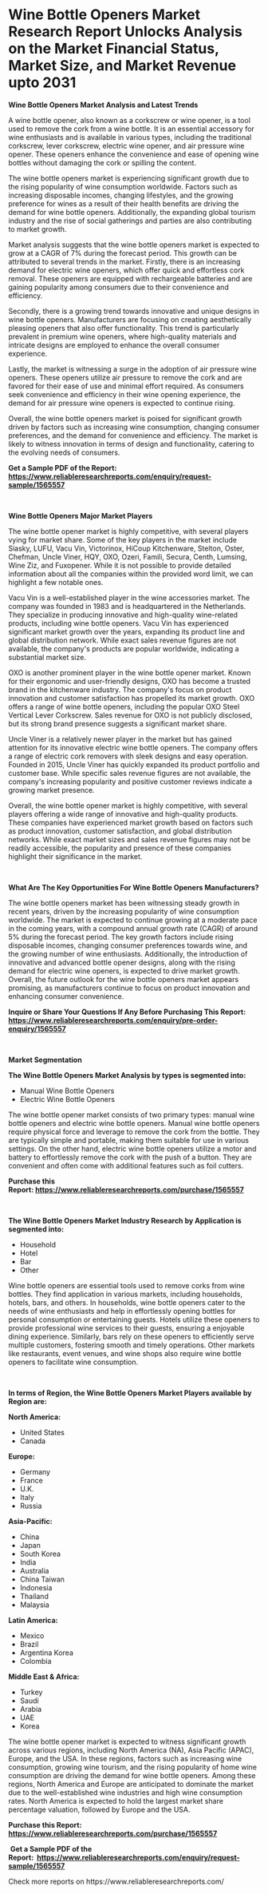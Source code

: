 <p><h1>Wine Bottle Openers Market Research Report Unlocks Analysis on the Market Financial Status, Market Size, and Market Revenue upto 2031</h1></p><p><strong>Wine Bottle Openers Market Analysis and Latest Trends</strong></p>
<p><p>A wine bottle opener, also known as a corkscrew or wine opener, is a tool used to remove the cork from a wine bottle. It is an essential accessory for wine enthusiasts and is available in various types, including the traditional corkscrew, lever corkscrew, electric wine opener, and air pressure wine opener. These openers enhance the convenience and ease of opening wine bottles without damaging the cork or spilling the content.</p><p>The wine bottle openers market is experiencing significant growth due to the rising popularity of wine consumption worldwide. Factors such as increasing disposable incomes, changing lifestyles, and the growing preference for wines as a result of their health benefits are driving the demand for wine bottle openers. Additionally, the expanding global tourism industry and the rise of social gatherings and parties are also contributing to market growth.</p><p>Market analysis suggests that the wine bottle openers market is expected to grow at a CAGR of 7% during the forecast period. This growth can be attributed to several trends in the market. Firstly, there is an increasing demand for electric wine openers, which offer quick and effortless cork removal. These openers are equipped with rechargeable batteries and are gaining popularity among consumers due to their convenience and efficiency.</p><p>Secondly, there is a growing trend towards innovative and unique designs in wine bottle openers. Manufacturers are focusing on creating aesthetically pleasing openers that also offer functionality. This trend is particularly prevalent in premium wine openers, where high-quality materials and intricate designs are employed to enhance the overall consumer experience.</p><p>Lastly, the market is witnessing a surge in the adoption of air pressure wine openers. These openers utilize air pressure to remove the cork and are favored for their ease of use and minimal effort required. As consumers seek convenience and efficiency in their wine opening experience, the demand for air pressure wine openers is expected to continue rising.</p><p>Overall, the wine bottle openers market is poised for significant growth driven by factors such as increasing wine consumption, changing consumer preferences, and the demand for convenience and efficiency. The market is likely to witness innovation in terms of design and functionality, catering to the evolving needs of consumers.</p></p>
<p><strong>Get a Sample PDF of the Report:&nbsp; <a href="https://www.reliableresearchreports.com/enquiry/request-sample/1565557">https://www.reliableresearchreports.com/enquiry/request-sample/1565557</a></strong></p>
<p>&nbsp;</p>
<p><strong>Wine Bottle Openers Major Market Players</strong></p>
<p><p>The wine bottle opener market is highly competitive, with several players vying for market share. Some of the key players in the market include Siasky, LUFU, Vacu Vin, Victorinox, HiCoup Kitchenware, Stelton, Oster, Chefman, Uncle Viner, HQY, OXO, Ozeri, Famili, Secura, Centh, Lumsing, Wine Ziz, and Fuxopener. While it is not possible to provide detailed information about all the companies within the provided word limit, we can highlight a few notable ones.</p><p>Vacu Vin is a well-established player in the wine accessories market. The company was founded in 1983 and is headquartered in the Netherlands. They specialize in producing innovative and high-quality wine-related products, including wine bottle openers. Vacu Vin has experienced significant market growth over the years, expanding its product line and global distribution network. While exact sales revenue figures are not available, the company's products are popular worldwide, indicating a substantial market size.</p><p>OXO is another prominent player in the wine bottle opener market. Known for their ergonomic and user-friendly designs, OXO has become a trusted brand in the kitchenware industry. The company's focus on product innovation and customer satisfaction has propelled its market growth. OXO offers a range of wine bottle openers, including the popular OXO Steel Vertical Lever Corkscrew. Sales revenue for OXO is not publicly disclosed, but its strong brand presence suggests a significant market share.</p><p>Uncle Viner is a relatively newer player in the market but has gained attention for its innovative electric wine bottle openers. The company offers a range of electric cork removers with sleek designs and easy operation. Founded in 2015, Uncle Viner has quickly expanded its product portfolio and customer base. While specific sales revenue figures are not available, the company's increasing popularity and positive customer reviews indicate a growing market presence.</p><p>Overall, the wine bottle opener market is highly competitive, with several players offering a wide range of innovative and high-quality products. These companies have experienced market growth based on factors such as product innovation, customer satisfaction, and global distribution networks. While exact market sizes and sales revenue figures may not be readily accessible, the popularity and presence of these companies highlight their significance in the market.</p></p>
<p>&nbsp;</p>
<p><strong>What Are The Key Opportunities For Wine Bottle Openers Manufacturers?</strong></p>
<p><p>The wine bottle openers market has been witnessing steady growth in recent years, driven by the increasing popularity of wine consumption worldwide. The market is expected to continue growing at a moderate pace in the coming years, with a compound annual growth rate (CAGR) of around 5% during the forecast period. The key growth factors include rising disposable incomes, changing consumer preferences towards wine, and the growing number of wine enthusiasts. Additionally, the introduction of innovative and advanced bottle opener designs, along with the rising demand for electric wine openers, is expected to drive market growth. Overall, the future outlook for the wine bottle openers market appears promising, as manufacturers continue to focus on product innovation and enhancing consumer convenience.</p></p>
<p><strong>Inquire or Share Your Questions If Any Before Purchasing This Report: <a href="https://www.reliableresearchreports.com/enquiry/pre-order-enquiry/1565557">https://www.reliableresearchreports.com/enquiry/pre-order-enquiry/1565557</a></strong></p>
<p>&nbsp;</p>
<p><strong>Market Segmentation</strong></p>
<p><strong>The Wine Bottle Openers Market Analysis by types is segmented into:</strong></p>
<p><ul><li>Manual Wine Bottle Openers</li><li>Electric Wine Bottle Openers</li></ul></p>
<p><p>The wine bottle opener market consists of two primary types: manual wine bottle openers and electric wine bottle openers. Manual wine bottle openers require physical force and leverage to remove the cork from the bottle. They are typically simple and portable, making them suitable for use in various settings. On the other hand, electric wine bottle openers utilize a motor and battery to effortlessly remove the cork with the push of a button. They are convenient and often come with additional features such as foil cutters.</p></p>
<p><strong>Purchase this Report:&nbsp;<a href="https://www.reliableresearchreports.com/purchase/1565557">https://www.reliableresearchreports.com/purchase/1565557</a></strong></p>
<p>&nbsp;</p>
<p><strong>The Wine Bottle Openers Market Industry Research by Application is segmented into:</strong></p>
<p><ul><li>Household</li><li>Hotel</li><li>Bar</li><li>Other</li></ul></p>
<p><p>Wine bottle openers are essential tools used to remove corks from wine bottles. They find application in various markets, including households, hotels, bars, and others. In households, wine bottle openers cater to the needs of wine enthusiasts and help in effortlessly opening bottles for personal consumption or entertaining guests. Hotels utilize these openers to provide professional wine services to their guests, ensuring a enjoyable dining experience. Similarly, bars rely on these openers to efficiently serve multiple customers, fostering smooth and timely operations. Other markets like restaurants, event venues, and wine shops also require wine bottle openers to facilitate wine consumption.</p></p>
<p>&nbsp;</p>
<p><strong>In terms of Region, the Wine Bottle Openers Market Players available by Region are:</strong></p>
<p>
    <p> <strong> North America: </strong>
        <ul>
            <li>United States</li>
            <li>Canada</li>
        </ul>
        </p> 
    <p> <strong> Europe: </strong>
        <ul>
            <li>Germany</li>
            <li>France</li>
            <li>U.K.</li>
            <li>Italy</li>
            <li>Russia</li>
        </ul>
        </p> 
    <p> <strong> Asia-Pacific: </strong>
        <ul>
            <li>China</li>
            <li>Japan</li>
            <li>South Korea</li>
            <li>India</li>
            <li>Australia</li>
            <li>China Taiwan</li>
            <li>Indonesia</li>
            <li>Thailand</li>
            <li>Malaysia</li>
        </ul>
        </p> 
    <p> <strong> Latin America: </strong>
        <ul>
            <li>Mexico</li>
            <li>Brazil</li>
            <li>Argentina Korea</li>
            <li>Colombia</li>
        </ul>
        </p> 
    <p> <strong> Middle East & Africa: </strong>
        <ul>
            <li>Turkey</li>
            <li>Saudi</li>
            <li>Arabia</li>
            <li>UAE</li>
            <li>Korea</li>
        </ul>
    </p>
    </p>
<p><p>The wine bottle opener market is expected to witness significant growth across various regions, including North America (NA), Asia Pacific (APAC), Europe, and the USA. In these regions, factors such as increasing wine consumption, growing wine tourism, and the rising popularity of home wine consumption are driving the demand for wine bottle openers. Among these regions, North America and Europe are anticipated to dominate the market due to the well-established wine industries and high wine consumption rates. North America is expected to hold the largest market share percentage valuation, followed by Europe and the USA.</p></p>
<p><strong>Purchase this Report: <a href="https://www.reliableresearchreports.com/purchase/1565557">https://www.reliableresearchreports.com/purchase/1565557</a></strong></p>
<p>&nbsp;<strong>Get a Sample PDF of the Report:&nbsp;&nbsp;<a href="https://www.reliableresearchreports.com/enquiry/request-sample/1565557">https://www.reliableresearchreports.com/enquiry/request-sample/1565557</a></strong></p>
<p><strong></strong></p>
<p>Check more reports on https://www.reliableresearchreports.com/</p>
